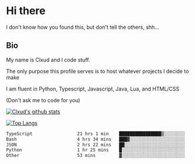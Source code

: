 

# Hi there
I don't know how you found this, but don't tell the others, shh...

## Bio
My name is Clxud and I code stuff.

The only purpose this profile serves is to host whatever projects I decide to make

I am fluent in Python, Typescript, Javascript, Java, Lua, and HTML/CSS



(Don't ask me to code for you)

[![Clxud's github stats](https://github-readme-stats.vercel.app/api?username=cloudwithax&count_private=true&theme=dark&show_icons=true)](https://github.com/anuraghazra/github-readme-stats) 

[![Top Langs](https://github-readme-stats.vercel.app/api/top-langs/?username=cloudwithax&theme=dark)](https://github.com/anuraghazra/github-readme-stats)

<!--START_SECTION:waka-->

```txt
TypeScript                 21 hrs 1 min    ████████████████▒░░░░░░░░   65.15 %
Bash                       4 hrs 34 mins   ███▓░░░░░░░░░░░░░░░░░░░░░   14.20 %
JSON                       2 hrs 22 mins   ██░░░░░░░░░░░░░░░░░░░░░░░   07.36 %
Python                     1 hr 25 mins    █░░░░░░░░░░░░░░░░░░░░░░░░   04.39 %
Other                      53 mins         ▓░░░░░░░░░░░░░░░░░░░░░░░░   02.77 %
```

<!--END_SECTION:waka-->







